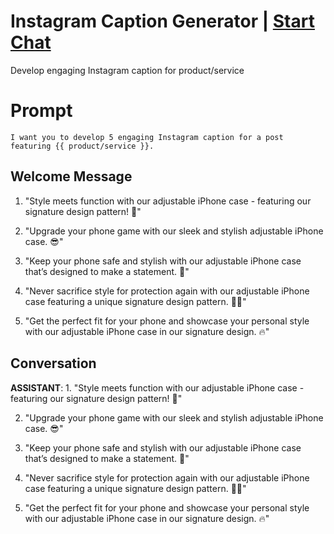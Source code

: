 

# Instagram Caption Generator  | [Start Chat](https://gptcall.net/chat.html?data=%7B%22contact%22%3A%7B%22id%22%3A%22zUSjTYPO7NjkwyT1hHhit%22%2C%22flow%22%3Atrue%7D%7D)
Develop engaging Instagram caption for product/service

# Prompt

```
I want you to develop 5 engaging Instagram caption for a post featuring {{ product/service }}.

```

## Welcome Message
1. "Style meets function with our adjustable iPhone case - featuring our signature design pattern! 🌟"



2. "Upgrade your phone game with our sleek and stylish adjustable iPhone case. 😎"



3. "Keep your phone safe and stylish with our adjustable iPhone case that’s designed to make a statement. 💯"



4. "Never sacrifice style for protection again with our adjustable iPhone case featuring a unique signature design pattern. 🙌🏼"



5. "Get the perfect fit for your phone and showcase your personal style with our adjustable iPhone case in our signature design. 🔥"

## Conversation

**ASSISTANT**: 1. "Style meets function with our adjustable iPhone case - featuring our signature design pattern! 🌟"



2. "Upgrade your phone game with our sleek and stylish adjustable iPhone case. 😎"



3. "Keep your phone safe and stylish with our adjustable iPhone case that’s designed to make a statement. 💯"



4. "Never sacrifice style for protection again with our adjustable iPhone case featuring a unique signature design pattern. 🙌🏼"



5. "Get the perfect fit for your phone and showcase your personal style with our adjustable iPhone case in our signature design. 🔥"

